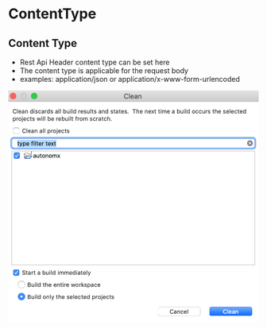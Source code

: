 # ContentType

## Content Type

* Rest Api Header content type can be set here
* The content type is applicable for the request body
* examples: application/json or application/x-www-form-urlencoded

![](../../../../.gitbook/assets/image%20%2889%29.png)

